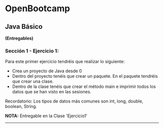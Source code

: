 # OpenBootcamp
## Java Básico

**(Entregables)**

### Sección 1 - Ejercicio 1:

Para este primer ejercicio tendréis que realizar lo siguiente:

 - Crea un proyecto de Java desde 0
 - Dentro del proyecto tenéis que crear un paquete. En el paquete tendréis que crear una clase.
 - Dentro de la clase tenéis que crear el método main e imprimir todos los datos que se han visto en las sesiones.

Recordatorio: Los tipos de datos más comunes son int, long, double, boolean, String.

**NOTA:** Entregable en la Clase 'Ejercicio1'
___